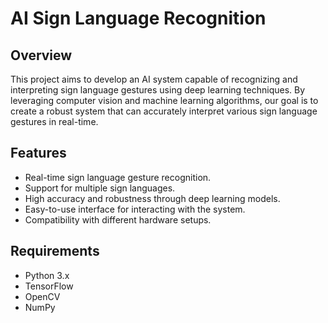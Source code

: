 # AI Sign Language Recognition

## Overview

This project aims to develop an AI system capable of recognizing and interpreting sign language gestures using deep learning techniques. By leveraging computer vision and machine learning algorithms, our goal is to create a robust system that can accurately interpret various sign language gestures in real-time.

## Features

- Real-time sign language gesture recognition.
- Support for multiple sign languages.
- High accuracy and robustness through deep learning models.
- Easy-to-use interface for interacting with the system.
- Compatibility with different hardware setups.

## Requirements

- Python 3.x
- TensorFlow
- OpenCV
- NumPy





